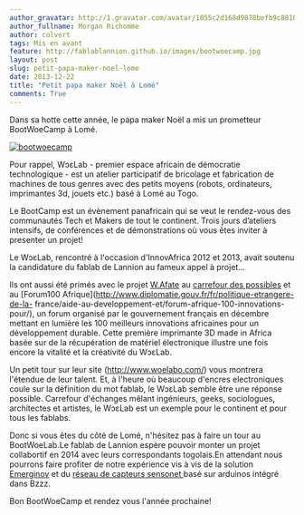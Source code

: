 ```yaml
---
author_gravatar: http://1.gravatar.com/avatar/1055c2d168d9878befb9c8810eda96dc?s=96&d=mm&r=g
author_fullname: Morgan Richomme
author: colvert
tags: Mis en avant
feature: http://fablablannion.github.io/images/bootwoecamp.jpg
layout: post
slug: petit-papa-maker-noel-lome
date: 2013-12-22
title: "Petit papa maker Noël à Lomé"
comments: True
---
```

Dans sa hotte cette année, le papa maker Noël a mis un prometteur BootWoeCamp
à Lomé.

[![bootwoecamp](http://fablablannion.github.io/images/bootwoecamp.jpg)](http://fablablannion.github.io/images/bootwoecamp.jpg)













Pour rappel, WɔɛLab - premier espace africain de démocratie technologique -
est un atelier participatif de bricolage et fabrication de machines de tous
genres avec des petits moyens (robots, ordinateurs, imprimantes 3d, jouets
etc.) basé à Lomé au Togo.

Le BootCamp est un évènement panafricain qui se veut le rendez-vous des
communautés Tech et Makers de tout le continent. Trois jours d’ateliers
intensifs, de conférences et de démonstrations où vous êtes inviter à
presenter un projet!

Le WɔɛLab, rencontré à l'occasion d'InnovAfrica 2012 et 2013, avait soutenu la
candidature du fablab de Lannion au fameux appel à projet…

Ils ont aussi été primés avec le projet
[W.Afate](http://www.woelabo.com/wafate.html) au [carrefour des
possibles](http://cdpafrique.org/) et au [Forum100
Afrique](http://www.diplomatie.gouv.fr/fr/politique-etrangere-de-la-
france/aide-au-developpement-et/forum-afrique-100-innovations-pour/), un forum
organisé par le gouvernement français en décembre mettant en lumière les 100
meilleurs innovations africaines pour un développement durable. Cette première
imprimante 3D made in Africa basée sur de la récupération de matériel
électronique illustre une fois encore la vitalité et la créativité du WɔɛLab.

Un petit tour sur leur site (<http://www.woelabo.com/>) vous montrera
l'étendue de leur talent. Et, à l'heure où beaucoup d'encres electroniques
coule sur la définition du mot fablab, le WɔɛLab semble être une réponse
possible. Carrefour d'échanges mêlant ingénieurs, geeks, sociologues,
architectes et artistes, le WɔɛLab est un exemple pour le continent et pour
tous les fablabs.

Donc si vous êtes du côté de Lomé, n'hésitez pas à faire un tour au
BootWoeLab.Le fablab de Lannion espère pouvoir monter un projet collabortif en
2014 avec leurs correspondants togolais.En attendant nous pourrons faire
profiter de notre expérience vis à vis de la solution
[Emerginov](http://emerginov.ow2.org) et du [réseau de capteurs sensonet
](http://imaginationforpeople.org/fr/project/sensonet/)basé sur arduinos
intégré dans Bzzz.

Bon BootWoeCamp et rendez vous l'année prochaine!


